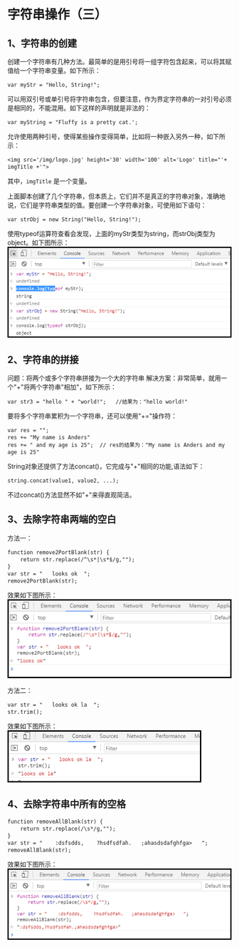 # 字符串操作（三）
## 1、字符串的创建

创建一个字符串有几种方法。最简单的是用引号将一组字符包含起来，可以将其赋值给一个字符串变量。如下所示：
```
var myStr = "Hello, String!";
```
可以用双引号或单引号将字符串包含，但要注意，作为界定字符串的一对引号必须是相同的，不能混用。如下这样的声明就是非法的：
```
var myString = "Fluffy is a pretty cat.';
``` 
允许使用两种引号，使得某些操作变得简单，比如将一种嵌入另外一种，如下所示：
```
<img src='/img/logo.jpg' height='30' width='100' alt='Logo' title="'+ imgTitle +'">
```
其中，```imgTitle``` 是一个变量。

上面脚本创建了几个字符串，但本质上，它们并不是真正的字符串对象，准确地说，它们是字符串类型的值。要创建一个字符串对象，可使用如下语句：
```
var strObj = new String("Hello, String!");
```
使用typeof运算符查看会发现，上面的myStr类型为string，而strObj类型为object。如下图所示：
![](https://github.com/clearloverP/javascript/blob/master/Demo/pics/stringObj.png)


## 2、字符串的拼接
问题：将两个或多个字符串拼接为一个大的字符串
解决方案：非常简单，就用一个"+"将两个字符串"相加"，如下所示：

```
var str3 = "hello " + "world!";   //结果为："hello world!"
```
要将多个字符串累积为一个字符串，还可以使用"+="操作符：
```
var res = "";
res += "My name is Anders"
res += " and my age is 25";  // res的结果为："My name is Anders and my age is 25"
```
String对象还提供了方法concat()，它完成与"+"相同的功能,语法如下：
```
string.concat(value1, value2, ...);
```
不过concat()方法显然不如"+"来得直观简洁。



## 3、去除字符串两端的空白<br>
方法一：

```
function remove2PortBlank(str) {
  	return str.replace(/^\s*|\s*$/g,"");
}
var str = "   looks ok  ";
remove2PortBlank(str);
```
效果如下图所示：<br>
![](https://github.com/clearloverP/javascript/blob/master/Demo/pics/003.png)

方法二：
```
var str = "   looks ok la  ";
str.trim();
```
效果如下图所示：<br>
![](https://github.com/clearloverP/javascript/blob/master/Demo/pics/004.png)


## 4、去除字符串中所有的空格
```
function removeAllBlank(str) {
	return str.replace(/\s*/g,"");
}
var str = "    :dsfsdds,    ?hsdfsdfah.   ;ahasdsdafghfga>   "; 
removeAllBlank(str);
```
效果如下图所示：<br>
![](https://github.com/clearloverP/javascript/blob/master/Demo/pics/005.png)

